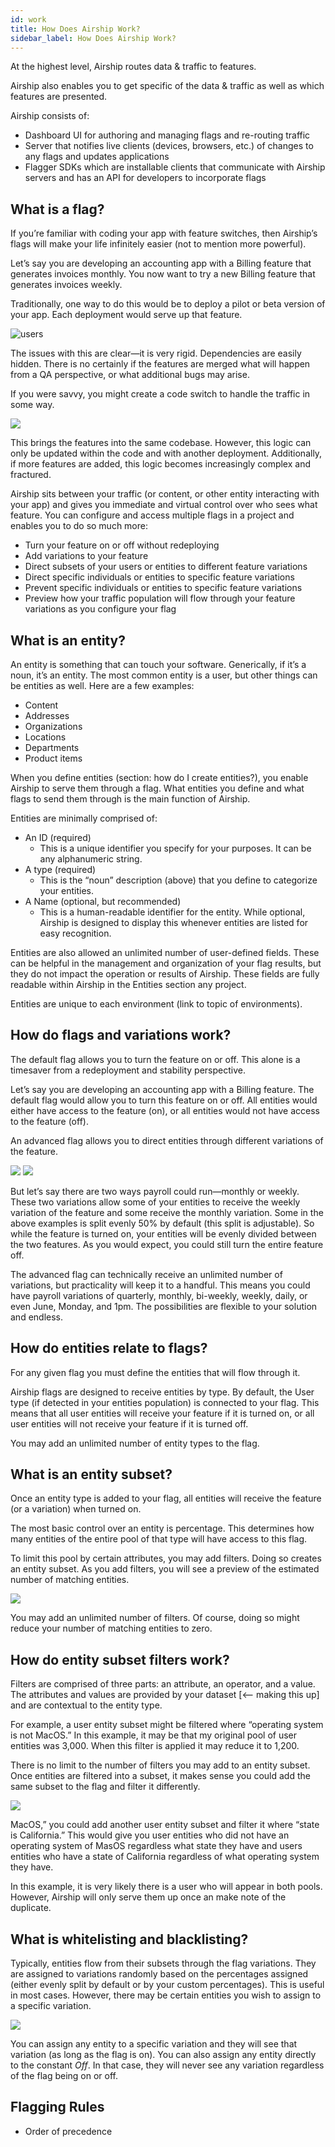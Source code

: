 ```yaml
---
id: work
title: How Does Airship Work?
sidebar_label: How Does Airship Work?
---
```


At the highest level, Airship routes data & traffic to features.

Airship also enables you to get specific of the data & traffic as well as which features are presented.

Airship consists of:
- Dashboard UI for authoring and managing flags and re-routing traffic
- Server that notifies live clients (devices, browsers, etc.) of changes to any flags and updates applications
- Flagger SDKs which are installable clients that communicate with Airship servers and has an API for developers to incorporate flags


## What is a flag?

If you’re familiar with coding your app with feature switches, then Airship’s flags will make your life infinitely easier (not to mention more powerful).

Let’s say you are developing an accounting app with a Billing feature that generates invoices monthly. You now want to try a new Billing feature that generates invoices weekly.

Traditionally, one way to do this would be to deploy a pilot or beta version of your app. Each deployment would serve up that feature.

![users](assets/users.jpeg)

The issues with this are clear—it is very rigid. Dependencies are easily hidden. There is no certainly if the features are merged what will happen from a QA perspective, or what additional bugs may arise.

If you were savvy, you might create a code switch to handle the traffic in some way.

![](assets/code-switch.jpeg)
 
This brings the features into the same codebase. However, this logic can only be updated within the code and with another deployment. Additionally, if more features are added, this logic becomes increasingly complex and fractured.

Airship sits between your traffic (or content, or other entity interacting with your app) and gives you immediate and virtual control over who sees what feature.
You can configure and access multiple flags in a project and enables you to do so much more:


- Turn your feature on or off without redeploying
- Add variations to your feature
- Direct subsets of your users or entities to different feature variations
- Direct specific individuals or entities to specific feature variations
- Prevent specific individuals or entities to specific feature variations
- Preview how your traffic population will flow through your feature variations as you configure your flag

## What is an entity?

An entity is something that can touch your software. Generically, if it’s a noun, it’s an entity. The most common entity is a user, but other things can be entities as well. Here are a few examples:

- Content
- Addresses
- Organizations
- Locations
- Departments
- Product items

When you define entities (section: how do I create entities?), you enable Airship to serve them through a flag. What entities you define and what flags to send them through is the main function of Airship.

Entities are minimally comprised of:


- An ID (required)
    - This is a unique identifier you specify for your purposes. It can be any alphanumeric string.
- A type (required)
    - This is the “noun” description (above) that you define to categorize your entities.
- A Name (optional, but recommended)
    - This is a human-readable identifier for the entity. While optional, Airship is designed to display this whenever entities are listed for easy recognition.

Entities are also allowed an unlimited number of user-defined fields. These can be helpful in the management and organization of your flag results, but they do not impact the operation or results of Airship. These fields are fully readable within Airship in the Entities section any project.

Entities are unique to each environment (link to topic of environments).

## How do flags and variations work?

The default flag allows you to turn the feature on or off. This alone is a timesaver from a redeployment and stability perspective.

Let’s say you are developing an accounting app with a Billing feature.
The default flag would allow you to turn this feature on or off. All entities would either have access to the feature (on), or all entities would not have access to the feature (off).

An advanced flag allows you to direct entities through different variations of the feature. 

![](assets/variation-flag-on.jpeg)
![](assets/variation-flag-off.jpeg)

But let’s say there are two ways payroll could run—monthly or weekly. These two variations allow some of your entities to receive the weekly variation of the feature and some receive the monthly variation. Some in the above examples is split evenly 50% by default (this split is adjustable). So while the feature is turned on, your entities will be evenly divided between the two features. As you would expect, you could still turn the entire feature off.

The advanced flag can technically receive an unlimited number of variations, but practicality will keep it to a handful. This means you could have payroll variations of quarterly, monthly, bi-weekly, weekly, daily, or even June, Monday, and 1pm. The possibilities are flexible to your solution and endless.

## How do entities relate to flags?

For any given flag you must define the entities that will flow through it.

Airship flags are designed to receive entities by type. By default, the User type (if detected in your entities population) is connected to your flag. This means that all user entities will receive your feature if it is turned on, or all user entities will not receive your feature if it is turned off.

You may add an unlimited number of entity types to the flag.

## What is an entity subset?

Once an entity type is added to your flag, all entities will receive the feature (or a variation) when turned on. 

The most basic control over an entity is percentage. This determines how many entities of the entire pool of that type will have access to this flag.

To limit this pool by certain attributes, you may add filters. Doing so creates an entity subset. As you add filters, you will see a preview of the estimated number of matching entities.

![](assets/entity-subset.jpeg)

You may add an unlimited number of filters. Of course, doing so might reduce your number of matching entities to zero.

## How do entity subset filters work?

Filters are comprised of three parts: an attribute, an operator, and a value. The attributes and values are provided by your dataset \[<— making this up] and are contextual to the entity type.

For example, a user entity subset might be filtered where “operating system is not MacOS.” In this example, it may be that my original pool of user entities was 3,000. When this filter is applied it may reduce it to 1,200.

There is no limit to the number of filters you may add to an entity subset.
Once entities are filtered into a subset, it makes sense you could add the same subset to the flag and filter it differently.

![](assets/entity-subset-work.jpeg)

MacOS,” you could add another user entity subset and filter it where “state is California.” This would give you user entities who did not have an operating system of MasOS regardless what state they have and users entities who have a state of California regardless of what operating system they have. 

In this example, it is very likely there is a user who will appear in both pools. However, Airship will only serve them up once an make note of the duplicate.

## What is whitelisting and blacklisting?

Typically, entities flow from their subsets through the flag variations. They are assigned to variations randomly based on the percentages assigned (either evenly split by default or by your custom percentages). This is useful in most cases. However, there may be certain entities you wish to assign to a specific variation.

![](assets/wl-bl.jpeg)

You can assign any entity to a specific variation and they will see that variation (as long as the flag is on). You can also assign any entity directly to the constant _Off_. In that case, they will never see any variation regardless of the flag being on or off.

## Flagging Rules
- Order of precedence
